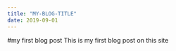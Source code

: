 ```yaml
---
title: "MY-BLOG-TITLE"
date: 2019-09-01
---
```

#my first blog post
This is my first blog post on this site
